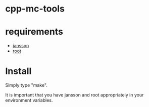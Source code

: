 cpp-mc-tools
============

requirements
============
* [jansson](http://www.digip.org/jansson/) 
* [root](http://root.cern.ch/drupal/)

Install
=======

Simply type "make".

It is important that you have jansson and root appropriately in your environment variables.
